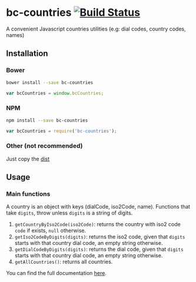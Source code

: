 # bc-countries [![Build Status](https://travis-ci.org/blockchain/bc-countries.svg?branch=master)](https://travis-ci.org/blockchain/bc-countries)
A convenient Javascript countries utilities (e.g: dial codes, country codes, names)

## Installation

### Bower
```bash
bower install --save bc-countries
```

```js
var bcCountries = window.bcCountries;
```

### NPM
```bash
npm install --save bc-countries
```

```js
var bcCountries = require('bc-countries');
```

### Other (not recommended)
Just copy the [dist](https://github.com/Ahimta/bc-countries/tree/master/dist)

## Usage

### Main functions
A country is an object with keys (dialCode, iso2Code, name).
Functions that take `digits`, throw unless `digits` is a string of digits.

1. `getCountryByIso2Code(iso2Code)`: returns the country with iso2 code `code` if exists, `null` otherwise.
2. `getIso2CodeByDigits(digits)`: returns the iso2 code, given that `digits` starts with that country dial code, an empty string otherwise.
3. `getDialCodeByDigits(digits)`: returns the dial code, given that `digits` starts with that country dial code, an empty string otherwise.
4. `getAllCountries()`: returns all countries.

You can find the full documentation [here](https://github.com/Ahimta/bc-countries/tree/master/test.js).
